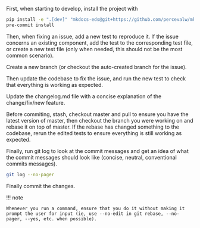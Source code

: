 First, when starting to develop, install the project with

```bash
pip install -e ".[dev]" "mkdocs-eds@git+https://github.com/percevalw/mkdocs-eds.git@main#egg=mkdocs-eds ; python_version>='3.9'"
pre-commit install
```

Then, when fixing an issue, add a new test to reproduce it. If the issue concerns an existing
component, add the test to the corresponding test file, or create a new test file (only when needed, this should not be the most common scenario).

Create a new branch (or checkout the auto-created branch for the issue).

Then update the codebase to fix the issue, and run the new test to check that everything is working as expected.

Update the changelog.md file with a concise explanation of the change/fix/new feature.

Before commiting, stash, checkout master and pull to ensure you have the latest version of master, then checkout the branch you were working on and rebase it on top of master.
If the rebase has changed something to the codebase, rerun the edited tests to ensure everything is still working as expected.

Finally, run git log to look at the commit messages and get an idea of what the commit messages should look like (concise, neutral, conventional commits messages).

```bash
git log --no-pager
```

Finally commit the changes.

!!! note

    Whenever you run a command, ensure that you do it without making it prompt the user for input (ie, use --no-edit in git rebase, --no-pager, --yes, etc. when possible).
